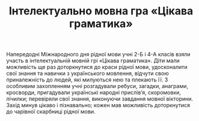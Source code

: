 ﻿---
title: Інтелектуально мовна гра «Цікава граматика»
---

Напередодні Міжнародного дня рідної мови учні 2-Б і 4-А класів взяли участь в інтелектуальній мовній грі «Цікава граматика». Діти мали можливість ще раз доторкнутися до краси рідної мови, удосконалити свої знання та навички з українського мовлення, відчути свою приналежність до людей, які милуються нею та плекають її. З особливим захопленням учні розгадували ребуси, загадки, анаграми, кросворди, пригадували українські народні прислів’я, скоромовки, лічилки; перевіряли свої знання, виконуючи завдання мовної вікторини. Захід минув цікаво і пізнавально; кожен мав можливість доторкнутися до чарівної скарбниці рідної мови.

<slideshow />
